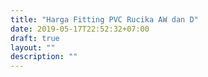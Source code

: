 ```yaml
---
title: "Harga Fitting PVC Rucika AW dan D"
date: 2019-05-17T22:52:32+07:00
draft: true
layout: ""
description: ""
---
```


